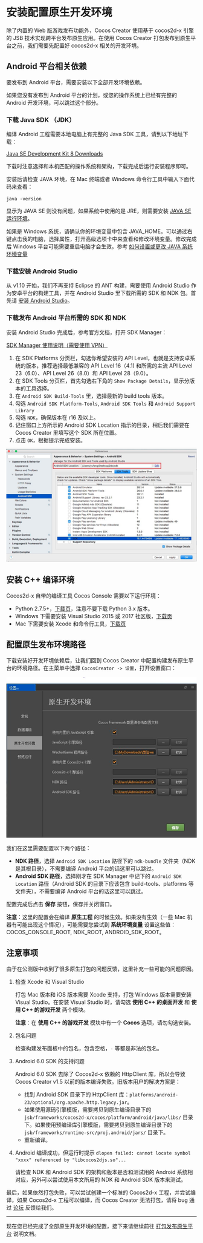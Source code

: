 # 安装配置原生开发环境

除了内置的 Web 版游戏发布功能外，Cocos Creator 使用基于 cocos2d-x 引擎的 JSB 技术实现跨平台发布原生应用。在使用 Cocos Creator 打包发布到原生平台之前，我们需要先配置好 cocos2d-x 相关的开发环境。

## Android 平台相关依赖

要发布到 Android 平台，需要安装以下全部开发环境依赖。

如果您没有发布到 Android 平台的计划，或您的操作系统上已经有完整的 Android 开发环境，可以跳过这个部分。

### 下载 Java SDK （JDK）

编译 Android 工程需要本地电脑上有完整的 Java SDK 工具，请到以下地址下载：

[Java SE Development Kit 8 Downloads](http://www.oracle.com/technetwork/java/javase/downloads/jdk8-downloads-2133151.html)

下载时注意选择和本机匹配的操作系统和架构，下载完成后运行安装程序即可。

安装后请检查 JAVA 环境，在 Mac 终端或者 Windows 命令行工具中输入下面代码来查看：

```
java -version
```

显示为 JAVA SE 则没有问题，如果系统中使用的是 JRE，则需要安装 [JAVA SE 运行环境](http://www.oracle.com/technetwork/java/javase/downloads/index.html)。

如果是 Windows 系统，请确认你的环境变量中包含 JAVA_HOME。可以通过右键点击我的电脑，选择属性，打开高级选项卡中来查看和修改环境变量。修改完成后 Windows 平台可能需要重启电脑才会生效。参考 [如何设置或更改 JAVA 系统环境变量](https://www.java.com/zh_CN/download/help/path.xml)

### 下载安装 Android Studio

从 v1.10 开始，我们不再支持 Eclipse 的 ANT 构建，需要使用 Android Studio 作为安卓平台的构建工具，并在 Android Studio 里下载所需的 SDK 和 NDK 包。首先请 [安装 Android Studio](http://www.android-studio.org/)。

### 下载发布 Android 平台所需的 SDK 和 NDK

安装 Android Studio 完成后，参考官方文档，打开 SDK Manager：

[SDK Manager 使用说明（需要使用 VPN）](https://developer.android.com/studio/intro/update.html#sdk-manager)

1. 在 SDK Platforms 分页栏，勾选你希望安装的 API Level，也就是支持安卓系统的版本，推荐选择最低兼容的 API Level 16（4.1) 和所需的主流 API Level 23（6.0）、API Level 26（8.0）和 API Level 28（9.0）。
2. 在 SDK Tools 分页栏，首先勾选右下角的 `Show Package Details`，显示分版本的工具选择。
3. 在 `Android SDK Build-Tools` 里，选择最新的 build tools 版本。
4. 勾选 `Android SDK Platform-Tools`, `Android SDK Tools` 和 `Android Support Library`
5. 勾选 `NDK`，确保版本在 r16 及以上。
6. 记住窗口上方所示的 Android SDK Location 指示的目录，稍后我们需要在 Cocos Creator 里填写这个 SDK 所在位置。
7. 点击 `OK`，根据提示完成安装。

![sdk manager](setup-native-development/sdk-manager.jpg)

## 安装 C++ 编译环境

Cocos2d-x 自带的编译工具 Cocos Console 需要以下运行环境：

- Python 2.7.5+，[下载页](https://www.python.org/downloads/)，注意不要下载 Python 3.x 版本。
- Windows 下需要安装 Visual Studio 2015 或 2017 社区版，[下载页](https://www.visualstudio.com/downloads/download-visual-studio-vs)
- Mac 下需要安装 Xcode 和命令行工具，[下载页](https://developer.apple.com/xcode/download/)

## 配置原生发布环境路径

下载安装好开发环境依赖后，让我们回到 Cocos Creator 中配置构建发布原生平台的环境路径。在主菜单中选择 `CocosCreator -> 设置`，打开设置窗口：

![preference](../getting-started/basics/editor-panels/preferences/native-develop.jpg)

我们在这里需要配置以下两个路径：

- **NDK 路径**，选择 `Android SDK Location` 路径下的 `ndk-bundle` 文件夹（NDK 是其根目录），不需要编译 Android 平台的话这里可以跳过。
- **Android SDK 路径**，选择刚才在 SDK Manager 中记下的 `Android SDK Location` 路径（Android SDK 的目录下应该包含 build-tools、platforms 等文件夹），不需要编译 Android 平台的话这里可以跳过。

配置完成后点击 **保存** 按钮，保存并关闭窗口。

**注意**：这里的配置会在编译 **原生工程** 的时候生效。如果没有生效（一些 Mac 机器有可能出现这个情况），可能需要您尝试到 **系统环境变量** 设置这些值：COCOS_CONSOLE_ROOT, NDK_ROOT, ANDROID_SDK_ROOT。

## 注意事项

由于在公测版中收到了很多原生打包的问题反馈，这里补充一些可能的问题原因。

1. 检查 Xcode 和 Visual Studio

    打包 Mac 版本和 iOS 版本需要 Xcode 支持，打包 Windows 版本需要安装 Visual Studio。在安装 Visual Studio 时，请勾选 **使用 C++ 的桌面开发** 和 **使用 C++ 的游戏开发** 两个模块。

    **注意**：在 **使用 C++ 的游戏开发** 模块中有一个 **Cocos** 选项，请勿勾选安装。

2. 包名问题

    检查构建发布面板中的包名，包含空格，`-` 等都是非法的包名。

3. Android 6.0 SDK 的支持问题

    Android 6.0 SDK 去除了 Cocos2d-x 依赖的 HttpClient 库，所以会导致 Cocos Creator v1.5 以前的版本编译失败。旧版本用户的解决方案是：

    - 找到 Android SDK 目录下的 HttpClient 库：`platforms/android-23/optional/org.apache.http.legacy.jar`。
    - 如果使用源码引擎模版，需要拷贝到原生编译目录下的 `jsb/frameworks/cocos2d-x/cocos/platform/android/java/libs/` 目录下。如果使用预编译库引擎模版，需要拷贝到原生编译目录下的 `jsb/frameworks/runtime-src/proj.android/jars/` 目录下。
    - 重新编译。

4. Android 编译成功，但运行时提示 `dlopen failed: cannot locate symbol "xxxx" referenced by "libcocos2djs.so"...`

    请检查 NDK 和 Android SDK 的架构和版本是否和测试用的 Android 系统相对应，另外可以尝试使用本文所用的 NDK 和 Android SDK 版本来测试。

最后，如果依然打包失败，可以尝试创建一个标准的 Cocos2d-x 工程，并尝试编译，如果 Cocos2d-x 工程可以编译，而 Cocos Creator 无法打包，请将 bug 通过 [论坛](https://forum.cocos.com/c/Creator) 反馈给我们。

---

现在您已经完成了全部原生开发环境的配置，接下来请继续前往 [打包发布原生平台](publish-native.md) 说明文档。